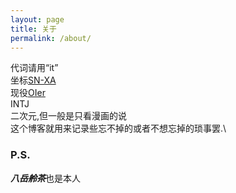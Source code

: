 ```yaml
---
layout: page
title: 关于
permalink: /about/
---
```


代词请用“it”\
坐标[SN-XA](https://baike.baidu.com/item/%E8%A5%BF%E5%AE%89%E5%B8%82/1002501)\
现役[OIer](https://baike.baidu.com/item/%E7%8B%97/85474)\
INTJ\
二次元,但一般是只看漫画的说\
这个博客就用来记录些忘不掉的或者不想忘掉的琐事罢.\
### P.S.
***八岳舲茶***也是本人
